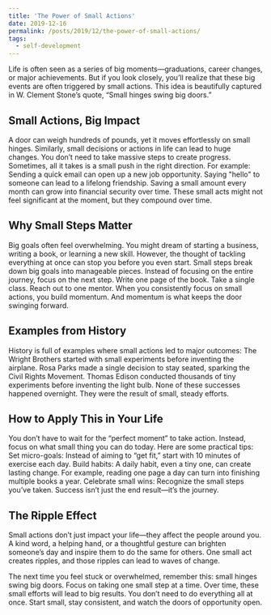 ```yaml
---
title: 'The Power of Small Actions'
date: 2019-12-16
permalink: /posts/2019/12/the-power-of-small-actions/
tags:
  - self-development
---
```


Life is often seen as a series of big moments—graduations, career changes, or major achievements. But if you look closely, you’ll realize that these big events are often triggered by small actions. This idea is beautifully captured in W. Clement Stone’s quote, “Small hinges swing big doors.”

Small Actions, Big Impact
---

A door can weigh hundreds of pounds, yet it moves effortlessly on small hinges. Similarly, small decisions or actions in life can lead to huge changes. You don’t need to take massive steps to create progress. Sometimes, all it takes is a small push in the right direction. For example: Sending a quick email can open up a new job opportunity. Saying "hello" to someone can lead to a lifelong friendship. Saving a small amount every month can grow into financial security over time. These small acts might not feel significant at the moment, but they compound over time.

Why Small Steps Matter
---

Big goals often feel overwhelming. You might dream of starting a business, writing a book, or learning a new skill. However, the thought of tackling everything at once can stop you before you even start. Small steps break down big goals into manageable pieces. Instead of focusing on the entire journey, focus on the next step. Write one page of the book. Take a single class. Reach out to one mentor. When you consistently focus on small actions, you build momentum. And momentum is what keeps the door swinging forward.

Examples from History
---

History is full of examples where small actions led to major outcomes: The Wright Brothers started with small experiments before inventing the airplane. Rosa Parks made a single decision to stay seated, sparking the Civil Rights Movement. Thomas Edison conducted thousands of tiny experiments before inventing the light bulb. None of these successes happened overnight. They were the result of small, steady efforts.

How to Apply This in Your Life
---

You don’t have to wait for the “perfect moment” to take action. Instead, focus on what small thing you can do today. Here are some practical tips: Set micro-goals: Instead of aiming to “get fit,” start with 10 minutes of exercise each day. Build habits: A daily habit, even a tiny one, can create lasting change. For example, reading one page a day can turn into finishing multiple books a year. Celebrate small wins: Recognize the small steps you’ve taken. Success isn’t just the end result—it’s the journey.

The Ripple Effect
---

Small actions don’t just impact your life—they affect the people around you. A kind word, a helping hand, or a thoughtful gesture can brighten someone’s day and inspire them to do the same for others. One small act creates ripples, and those ripples can lead to waves of change.


The next time you feel stuck or overwhelmed, remember this: small hinges swing big doors. Focus on taking one small step at a time. Over time, these small efforts will lead to big results. You don’t need to do everything all at once. Start small, stay consistent, and watch the doors of opportunity open.
